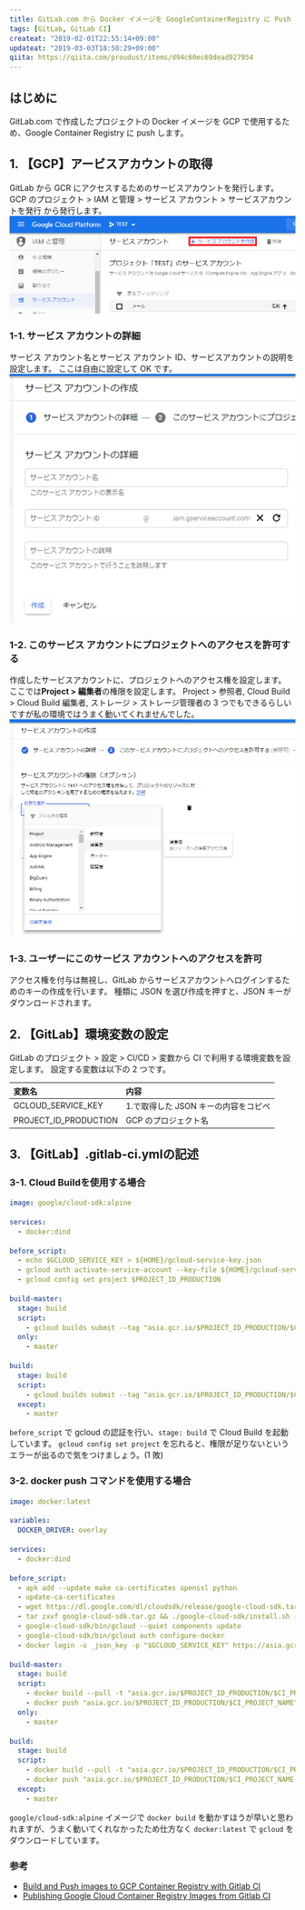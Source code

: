 ```yaml
---
title: GitLab.com から Docker イメージを GoogleContainerRegistry に Push する
tags: [GitLab, GitLab CI]
createat: "2019-02-01T22:55:14+09:00"
updateat: "2019-03-03T18:50:29+09:00"
qiita: https://qiita.com/proudust/items/d94c60ec69dead927954
---
```


## はじめに

GitLab.com で作成したプロジェクトの Docker イメージを GCP で使用するため、Google Container Registry に push します。

## 1. 【GCP】アービスアカウントの取得

GitLab から GCR にアクセスするためのサービスアカウントを発行します。
GCP のプロジェクト > IAM と管理 > サービス アカウント > サービスアカウントを発行 から発行します。
![1-0.png](1-0.png)

### 1-1. サービス アカウントの詳細

サービス アカウント名とサービス アカウント ID、サービスアカウントの説明を設定します。
ここは自由に設定して OK です。
![1-1.png](1-1.png)

### 1-2. このサービス アカウントにプロジェクトへのアクセスを許可する

作成したサービスアカウントに、プロジェクトへのアクセス権を設定します。
ここでは**Project > 編集者**の権限を設定します。
Project > 参照者, Cloud Build > Cloud Build 編集者, ストレージ > ストレージ管理者の 3 つでもできるらしいですが私の環境ではうまく動いてくれませんでした。
![1-2.png](1-2.png)

### 1-3. ユーザーにこのサービス アカウントへのアクセスを許可

アクセス権を付与は無視し、GitLab からサービスアカウントへログインするためのキーの作成を行います。
種類に JSON を選び作成を押すと、JSON キーがダウンロードされます。

## 2. 【GitLab】環境変数の設定

GitLab のプロジェクト > 設定 > CI/CD > 変数から CI で利用する環境変数を設定します。
設定する変数は以下の 2 つです。

| 変数名                | 内容                                 |
| :-------------------- | :----------------------------------- |
| GCLOUD_SERVICE_KEY    | 1.で取得した JSON キーの内容をコピペ |
| PROJECT_ID_PRODUCTION | GCP のプロジェクト名                 |

## 3. 【GitLab】.gitlab-ci.ymlの記述

### 3-1. Cloud Buildを使用する場合

``` yaml:.gitlab-ci.yml
image: google/cloud-sdk:alpine

services:
  - docker:dind

before_script:
  - echo $GCLOUD_SERVICE_KEY > ${HOME}/gcloud-service-key.json
  - gcloud auth activate-service-account --key-file ${HOME}/gcloud-service-key.json
  - gcloud config set project $PROJECT_ID_PRODUCTION

build-master:
  stage: build
  script:
    - gcloud builds submit --tag "asia.gcr.io/$PROJECT_ID_PRODUCTION/$CI_PROJECT_NAME" .
  only:
    - master

build:
  stage: build
  script:
    - gcloud builds submit --tag "asia.gcr.io/$PROJECT_ID_PRODUCTION/$CI_PROJECT_NAME:$CI_COMMIT_REF_SLUG" .
  except:
    - master
```

`before_script` で gcloud の認証を行い、`stage: build` で Cloud Build を起動しています。
`gcloud config set project` を忘れると、権限が足りないというエラーが出るので気をつけましょう。(1 敗)

### 3-2. docker push コマンドを使用する場合

``` yaml:.gitlab-ci.yml
image: docker:latest

variables:
  DOCKER_DRIVER: overlay
  
services:
  - docker:dind

before_script:
  - apk add --update make ca-certificates openssl python
  - update-ca-certificates
  - wget https://dl.google.com/dl/cloudsdk/release/google-cloud-sdk.tar.gz
  - tar zxvf google-cloud-sdk.tar.gz && ./google-cloud-sdk/install.sh --usage-reporting=false --path-update=true
  - google-cloud-sdk/bin/gcloud --quiet components update
  - google-cloud-sdk/bin/gcloud auth configure-docker
  - docker login -u _json_key -p "$GCLOUD_SERVICE_KEY" https://asia.gcr.io

build-master:
  stage: build
  script:
    - docker build --pull -t "asia.gcr.io/$PROJECT_ID_PRODUCTION/$CI_PROJECT_NAME" .
    - docker push "asia.gcr.io/$PROJECT_ID_PRODUCTION/$CI_PROJECT_NAME"
  only:
    - master

build:
  stage: build
  script:
    - docker build --pull -t "asia.gcr.io/$PROJECT_ID_PRODUCTION/$CI_PROJECT_NAME:$CI_COMMIT_REF_SLUG" .
    - docker push "asia.gcr.io/$PROJECT_ID_PRODUCTION/$CI_PROJECT_NAME:$CI_COMMIT_REF_SLUG"
  except:
    - master
```

`google/cloud-sdk:alpine` イメージで `docker build` を動かすほうが早いと思われますが、うまく動いてくれなかったため仕方なく `docker:latest` で `gcloud` をダウンロードしています。

### 参考

- [Build and Push images to GCP Container Registry with Gitlab CI](https://gist.github.com/foklepoint/2f9087375830068ec032ef326d93f423#gistcomment-2629289)
- [Publishing Google Cloud Container Registry Images from Gitlab CI](
https://medium.com/@gaforres/publishing-google-cloud-container-registry-images-from-gitlab-ci-23c45356ff0e)
